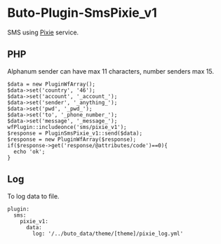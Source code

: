 # Buto-Plugin-SmsPixie_v1

SMS using <a href="http://www.pixie.se" target="_blank">Pixie</a> service.


## PHP
Alphanum sender can have max 11 characters, number senders max 15.
```
$data = new PluginWfArray();
$data->set('country', '46');
$data->set('account', '_account_');
$data->set('sender', '_anything_');
$data->set('pwd', '_pwd_');
$data->set('to', '_phone_number_');
$data->set('message', '_message_');
wfPlugin::includeonce('sms/pixie_v1');
$response = PluginSmsPixie_v1::send($data);
$response = new PluginWfArray($response);
if($response->get('response/@attributes/code')==0){
  echo 'ok';
}
```

## Log
To log data to file.
```
plugin:
  sms:
    pixie_v1:
      data:
        log: '/../buto_data/theme/[theme]/pixie_log.yml'
```

